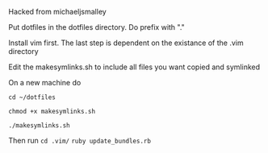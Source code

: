 Hacked from michaeljsmalley

Put dotfiles in the dotfiles directory.  Do prefix with "."

Install vim first.  The last step is dependent on the existance of the .vim directory 

Edit the makesymlinks.sh to include all files you want copied and symlinked

On a new machine do  

`cd ~/dotfiles`

`chmod +x makesymlinks.sh`

`./makesymlinks.sh`


Then run 
`cd .vim/`
`ruby update_bundles.rb`
